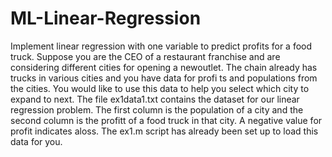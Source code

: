 # ML-Linear-Regression

Implement linear regression with one variable to predict profits for a food truck. 
Suppose you are the CEO of a restaurant franchise and are considering different cities for opening a newoutlet. 
The chain already has trucks in various cities and you have data for profi ts and populations from the cities.
You would like to use this data to help you select which city to expand to next.
The file ex1data1.txt contains the dataset for our linear regression problem. 
The first column is the population of a city and the second column is the profitt of a food truck in that city. 
A negative value for profit indicates aloss.
The ex1.m script has already been set up to load this data for you.
